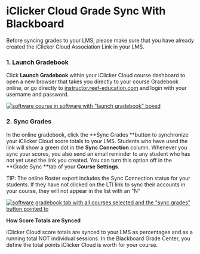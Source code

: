 # iClicker Cloud Grade Sync With Blackboard

Before syncing grades to your LMS, please make sure that you have already created the iClicker Cloud Association Link in your LMS.

### 1. Launch Gradebook

Click **Launch Gradebook** within your iClicker Cloud course dashboard to open a new browser that takes you directly to your course Gradebook online, or go directly to [instructor.reef-education.com](https://community.macmillan.com/external-link.jspa?url=https%3A%2F%2Finstructor.reef-education.com%2F%23%2Flogin) and login with your username and password.

[![software course in software with &quot;launch gradebook&quot; boxed](https://community.macmillan.com/servlet/JiveServlet/downloadImage/102-7897-2-278608/500-321/kA10Z0000003V2kSAE.png)](https://community.macmillan.com/servlet/JiveServlet/showImage/102-7897-2-278608/kA10Z0000003V2kSAE.png)

### 2. Sync Grades

In the online gradebook, click the **Sync Grades **button to synchronize your iClicker Cloud score totals to your LMS. Students who have used the link will show a green dot in the **Sync Connection** column. Whenever you sync your scores, you also send an email reminder to any student who has not yet used the link you created. You can turn this option off in the **Grade Sync **tab of your **Course Settings**.

TIP: The online Roster export includes the Sync Connection status for your students. If they have not clicked on the LTI link to sync their accounts in your course, they will not appear in the list with an "N"

[![software gradebook tab with all courses selected and the &quot;sync grades&quot; button pointed to](https://community.macmillan.com/servlet/JiveServlet/downloadImage/102-7897-2-278636/500-281/kA10Z0000003V2kSAE.png)](https://community.macmillan.com/servlet/JiveServlet/showImage/102-7897-2-278636/kA10Z0000003V2kSAE.png)

**How Score Totals are Synced**

iClicker Cloud score totals are synced to your LMS as percentages and as a running total NOT individual sessions. In the Blackboard Grade Center, you define the total points iClicker Cloud is worth for your course.

